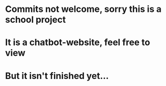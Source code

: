 # Commits not welcome, sorry this is a school project
# It is a chatbot-website, feel free to view 
# But it isn't finished yet...
